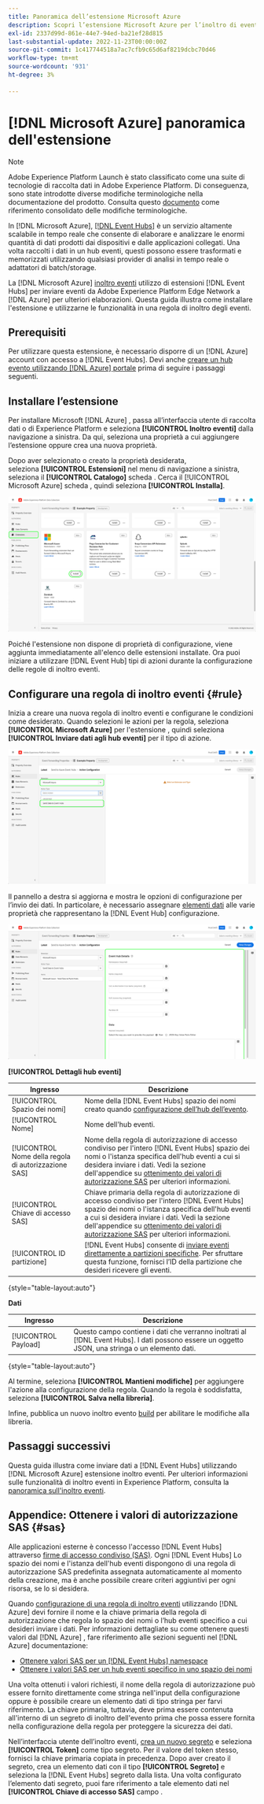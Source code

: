 ```yaml
---
title: Panoramica dell’estensione Microsoft Azure
description: Scopri l’estensione Microsoft Azure per l’inoltro di eventi in Adobe Experience Platform.
exl-id: 2337d99d-861e-44e7-94ed-ba21ef28d815
last-substantial-update: 2022-11-23T00:00:00Z
source-git-commit: 1c417744518a7ac7cfb9c65d6af8219dcbc70d46
workflow-type: tm+mt
source-wordcount: '931'
ht-degree: 3%

---
```


# [!DNL Microsoft Azure] panoramica dell&#39;estensione

>[!NOTE]
>
>Adobe Experience Platform Launch è stato classificato come una suite di tecnologie di raccolta dati in Adobe Experience Platform. Di conseguenza, sono state introdotte diverse modifiche terminologiche nella documentazione del prodotto. Consulta questo [documento](../../../term-updates.md) come riferimento consolidato delle modifiche terminologiche.

In [!DNL Microsoft Azure], [[!DNL Event Hubs]](https://azure.microsoft.com/en-us/products/event-hubs/#overview) è un servizio altamente scalabile in tempo reale che consente di elaborare e analizzare le enormi quantità di dati prodotti dai dispositivi e dalle applicazioni collegati. Una volta raccolti i dati in un hub eventi, questi possono essere trasformati e memorizzati utilizzando qualsiasi provider di analisi in tempo reale o adattatori di batch/storage.

La [!DNL Microsoft Azure] [inoltro eventi](../../../ui/event-forwarding/overview.md) utilizzo di estensioni [!DNL Event Hubs] per inviare eventi da Adobe Experience Platform Edge Network a [!DNL Azure] per ulteriori elaborazioni. Questa guida illustra come installare l&#39;estensione e utilizzarne le funzionalità in una regola di inoltro degli eventi.

## Prerequisiti

Per utilizzare questa estensione, è necessario disporre di un [!DNL Azure] account con accesso a [!DNL Event Hubs]. Devi anche [creare un hub evento utilizzando [!DNL Azure] portale](https://learn.microsoft.com/en-us/azure/event-hubs/event-hubs-create) prima di seguire i passaggi seguenti.

## Installare l’estensione

Per installare Microsoft [!DNL Azure] , passa all’interfaccia utente di raccolta dati o di Experience Platform e seleziona **[!UICONTROL Inoltro eventi]** dalla navigazione a sinistra. Da qui, seleziona una proprietà a cui aggiungere l’estensione oppure crea una nuova proprietà.

Dopo aver selezionato o creato la proprietà desiderata, seleziona **[!UICONTROL Estensioni]** nel menu di navigazione a sinistra, seleziona il **[!UICONTROL Catalogo]** scheda . Cerca il [!UICONTROL Microsoft Azure] scheda , quindi seleziona **[!UICONTROL Installa]**.

![La [!UICONTROL Installa] pulsante selezionato per [!UICONTROL Microsoft Azure] estensione nell’interfaccia utente di raccolta dati.](../../../images/extensions/server/azure/install.png)

Poiché l&#39;estensione non dispone di proprietà di configurazione, viene aggiunta immediatamente all&#39;elenco delle estensioni installate. Ora puoi iniziare a utilizzare [!DNL Event Hub] tipi di azioni durante la configurazione delle regole di inoltro eventi.

## Configurare una regola di inoltro eventi {#rule}

Inizia a creare una nuova regola di inoltro eventi e configurane le condizioni come desiderato. Quando selezioni le azioni per la regola, seleziona **[!UICONTROL Microsoft Azure]** per l&#39;estensione , quindi seleziona **[!UICONTROL Inviare dati agli hub eventi]** per il tipo di azione.

![La [!UICONTROL Inviare dati agli hub eventi] tipo di azione selezionato per una regola nell&#39;interfaccia utente Raccolta dati.](../../../images/extensions/server/azure/select-action-type.png)

Il pannello a destra si aggiorna e mostra le opzioni di configurazione per l’invio dei dati. In particolare, è necessario assegnare [elementi dati](../../../ui/managing-resources/data-elements.md) alle varie proprietà che rappresentano la [!DNL Event Hub] configurazione.

![Le opzioni di configurazione per [!UICONTROL Inviare dati agli hub eventi] tipo di azione mostrato nell’interfaccia utente.](../../../images/extensions/server/azure/event-hub-details.png)

**[!UICONTROL Dettagli hub eventi]**

| Ingresso | Descrizione |
| --- | --- |
| [!UICONTROL Spazio dei nomi] | Nome della [!DNL Event Hubs] spazio dei nomi creato quando [configurazione dell’hub dell’evento](https://learn.microsoft.com/en-us/azure/event-hubs/event-hubs-create#create-an-event-hubs-namespace). |
| [!UICONTROL Nome] | Nome dell&#39;hub eventi. |
| [!UICONTROL Nome della regola di autorizzazione SAS] | Nome della regola di autorizzazione di accesso condiviso per l&#39;intero [!DNL Event Hubs] spazio dei nomi o l&#39;istanza specifica dell&#39;hub eventi a cui si desidera inviare i dati. Vedi la sezione dell&#39;appendice su [ottenimento dei valori di autorizzazione SAS](#sas) per ulteriori informazioni. |
| [!UICONTROL Chiave di accesso SAS] | Chiave primaria della regola di autorizzazione di accesso condiviso per l&#39;intero [!DNL Event Hubs] spazio dei nomi o l&#39;istanza specifica dell&#39;hub eventi a cui si desidera inviare i dati. Vedi la sezione dell&#39;appendice su [ottenimento dei valori di autorizzazione SAS](#sas) per ulteriori informazioni. |
| [!UICONTROL ID partizione] | [!DNL Event Hubs] consente di [inviare eventi direttamente a partizioni specifiche](https://learn.microsoft.com/en-us/azure/architecture/reference-architectures/event-hubs/partitioning-in-event-hubs-and-kafka). Per sfruttare questa funzione, fornisci l’ID della partizione che desideri ricevere gli eventi. |

{style="table-layout:auto"}

**Dati**

| Ingresso | Descrizione |
| --- | --- |
| [!UICONTROL Payload] | Questo campo contiene i dati che verranno inoltrati al [!DNL Event Hubs]. I dati possono essere un oggetto JSON, una stringa o un elemento dati. |

{style="table-layout:auto"}

Al termine, seleziona **[!UICONTROL Mantieni modifiche]** per aggiungere l&#39;azione alla configurazione della regola. Quando la regola è soddisfatta, seleziona **[!UICONTROL Salva nella libreria]**.

Infine, pubblica un nuovo inoltro evento [build](../../../ui/publishing/builds.md) per abilitare le modifiche alla libreria.

## Passaggi successivi

Questa guida illustra come inviare dati a [!DNL Event Hubs] utilizzando [!DNL Microsoft Azure] estensione inoltro eventi. Per ulteriori informazioni sulle funzionalità di inoltro eventi in Experience Platform, consulta la [panoramica sull&#39;inoltro eventi](../../../ui/event-forwarding/overview.md).

## Appendice: Ottenere i valori di autorizzazione SAS {#sas}

Alle applicazioni esterne è concesso l&#39;accesso [!DNL Event Hubs] attraverso [firme di accesso condiviso (SAS)](https://learn.microsoft.com/en-us/azure/event-hubs/authorize-access-shared-access-signature). Ogni [!DNL Event Hubs] Lo spazio dei nomi e l&#39;istanza dell&#39;hub eventi dispongono di una regola di autorizzazione SAS predefinita assegnata automaticamente al momento della creazione, ma è anche possibile creare criteri aggiuntivi per ogni risorsa, se lo si desidera.

Quando [configurazione di una regola di inoltro eventi](#rule) utilizzando [!DNL Azure] devi fornire il nome e la chiave primaria della regola di autorizzazione che regola lo spazio dei nomi o l’hub eventi specifico a cui desideri inviare i dati. Per informazioni dettagliate su come ottenere questi valori dal [!DNL Azure] , fare riferimento alle sezioni seguenti nel [!DNL Azure] documentazione:

* [Ottenere valori SAS per un [!DNL Event Hubs] namespace](https://learn.microsoft.com/en-us/azure/event-hubs/event-hubs-get-connection-string#connection-string-for-a-namespace)
* [Ottenere i valori SAS per un hub eventi specifico in uno spazio dei nomi](https://learn.microsoft.com/en-us/azure/event-hubs/event-hubs-get-connection-string#connection-string-for-a-specific-event-hub-in-a-namespace)

Una volta ottenuti i valori richiesti, il nome della regola di autorizzazione può essere fornito direttamente come stringa nell&#39;input della configurazione oppure è possibile creare un elemento dati di tipo stringa per farvi riferimento. La chiave primaria, tuttavia, deve prima essere contenuta all&#39;interno di un segreto di inoltro dell&#39;evento prima che possa essere fornita nella configurazione della regola per proteggere la sicurezza dei dati.

Nell’interfaccia utente dell’inoltro eventi, [crea un nuovo segreto](../../../ui/event-forwarding/secrets.md) e seleziona **[!UICONTROL Token]** come tipo segreto. Per il valore del token stesso, fornisci la chiave primaria copiata in precedenza. Dopo aver creato il segreto, crea un elemento dati con il tipo **[!UICONTROL Segreto]** e seleziona la [!DNL Event Hubs] segreto dalla lista. Una volta configurato l’elemento dati segreto, puoi fare riferimento a tale elemento dati nel **[!UICONTROL Chiave di accesso SAS]** campo .
